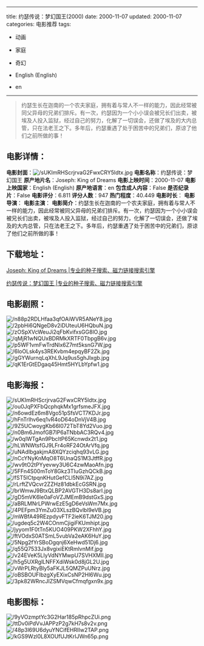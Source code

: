 
---
title: 约瑟传说：梦幻国王(2000)
date: 2000-11-07
updated: 2000-11-07
categories: 电影推荐
tags:
- 动画
- 家庭
- 奇幻

- English (English)
- en
---


> 约瑟生长在迦南的一个农夫家庭，拥有着与常人不一样的能力，因此经常被同父异母的兄弟们排斥。有一次，约瑟因为一个小小误会被兄长们出卖，被埃及人投入监狱，经过自己的努力，化解了一切误会，还做了埃及的大内总管，只在法老王之下。多年后，约瑟重遇了处于困苦中的兄弟们，原谅了他们之前所做的事！

## **电影详情**：

**电影封面**：<img src="https://image.tmdb.org/t/p/w200/sUKImRHScrjrvaG2FwxCRY5ldtx.jpg" alt="/sUKImRHScrjrvaG2FwxCRY5ldtx.jpg" title="/sUKImRHScrjrvaG2FwxCRY5ldtx.jpg">
**电影名称**：约瑟传说：梦幻国王
**原产地片名**：Joseph: King of Dreams
**电影上映时间**：2000-11-07
**电影上映国家**：English (English)
**原产地语言**：en
**包含成人内容**：False
**是否纪录片**：False
**电影评分**：6.811
**评分人数**：947
**热门程度**：40.449
**电影时长**：
**电影导演**：
**电影主演**：
**电影简介**：约瑟生长在迦南的一个农夫家庭，拥有着与常人不一样的能力，因此经常被同父异母的兄弟们排斥。有一次，约瑟因为一个小小误会被兄长们出卖，被埃及人投入监狱，经过自己的努力，化解了一切误会，还做了埃及的大内总管，只在法老王之下。多年后，约瑟重遇了处于困苦中的兄弟们，原谅了他们之前所做的事！

## **下载地址**：
[Joseph: King of Dreams |专业的种子搜索、磁力链接搜索引擎](https://movie.amd794.com:2083/?search=Joseph%3A%20King%20of%20Dreams&ordering=&mode=match_phrase&page_size=10&page=1)

[约瑟传说：梦幻国王 |专业的种子搜索、磁力链接搜索引擎](https://movie.amd794.com:2083/?search=%E7%BA%A6%E7%91%9F%E4%BC%A0%E8%AF%B4%EF%BC%9A%E6%A2%A6%E5%B9%BB%E5%9B%BD%E7%8E%8B&ordering=&mode=match_phrase&page_size=10&page=1)
 

## **电影剧照**：
<img src="https://image.tmdb.org/t/p/original/n88p2RDLHfaa3qfOAiWVR5ANeY8.jpg" alt="/n88p2RDLHfaa3qfOAiWVR5ANeY8.jpg" title="/n88p2RDLHfaa3qfOAiWVR5ANeY8.jpg"><img src="https://image.tmdb.org/t/p/original/2pbHi6QNgeD8v2iDUteuU6HQbuN.jpg" alt="/2pbHi6QNgeD8v2iDUteuU6HQbuN.jpg" title="/2pbHi6QNgeD8v2iDUteuU6HQbuN.jpg"><img src="https://image.tmdb.org/t/p/original/zOSpXVcWeuJi2qFbKvifxsGG8lO.jpg" alt="/zOSpXVcWeuJi2qFbKvifxsGG8lO.jpg" title="/zOSpXVcWeuJi2qFbKvifxsGG8lO.jpg"><img src="https://image.tmdb.org/t/p/original/qMjR1wNQUxBDRMkXRTF0TbpgB6v.jpg" alt="/qMjR1wNQUxBDRMkXRTF0TbpgB6v.jpg" title="/qMjR1wNQUxBDRMkXRTF0TbpgB6v.jpg"><img src="https://image.tmdb.org/t/p/original/p5WF1vmFwTrdNlx6Z7mt5ksnG7W.jpg" alt="/p5WF1vmFwTrdNlx6Z7mt5ksnG7W.jpg" title="/p5WF1vmFwTrdNlx6Z7mt5ksnG7W.jpg"><img src="https://image.tmdb.org/t/p/original/6loOLsk4ys3REKvbm4epqyBF2Zk.jpg" alt="/6loOLsk4ys3REKvbm4epqyBF2Zk.jpg" title="/6loOLsk4ys3REKvbm4epqyBF2Zk.jpg"><img src="https://image.tmdb.org/t/p/original/gGYWurnqLqXhL9Jq9us5ghJlxgb.jpg" alt="/gGYWurnqLqXhL9Jq9us5ghJlxgb.jpg" title="/gGYWurnqLqXhL9Jq9us5ghJlxgb.jpg"><img src="https://image.tmdb.org/t/p/original/qK1ErGtEDgaq45Hmt5HYLbYpfw1.jpg" alt="/qK1ErGtEDgaq45Hmt5HYLbYpfw1.jpg" title="/qK1ErGtEDgaq45Hmt5HYLbYpfw1.jpg">

## **电影海报**：
<img src="https://image.tmdb.org/t/p/original/sUKImRHScrjrvaG2FwxCRY5ldtx.jpg" alt="/sUKImRHScrjrvaG2FwxCRY5ldtx.jpg" title="/sUKImRHScrjrvaG2FwxCRY5ldtx.jpg"><img src="https://image.tmdb.org/t/p/original/ou0JqPXFbQcphqkMx1grfsmeJFX.jpg" alt="/ou0JqPXFbQcphqkMx1grfsmeJFX.jpg" title="/ou0JqPXFbQcphqkMx1grfsmeJFX.jpg"><img src="https://image.tmdb.org/t/p/original/n6owdEz6m8Vgo51pSfsVCT7KDJr.jpg" alt="/n6owdEz6m8Vgo51pSfsVCT7KDJr.jpg" title="/n6owdEz6m8Vgo51pSfsVCT7KDJr.jpg"><img src="https://image.tmdb.org/t/p/original/hFnTrIhv6eq1vR4oD64oDnVjV4B.jpg" alt="/hFnTrIhv6eq1vR4oD64oDnVjV4B.jpg" title="/hFnTrIhv6eq1vR4oD64oDnVjV4B.jpg"><img src="https://image.tmdb.org/t/p/original/9Z5UCwoygKb66I072TbT8Yd2Vuo.jpg" alt="/9Z5UCwoygKb66I072TbT8Yd2Vuo.jpg" title="/9Z5UCwoygKb66I072TbT8Yd2Vuo.jpg"><img src="https://image.tmdb.org/t/p/original/n0Bm6JmofGB7lP6aTNbbAC3RQv4.jpg" alt="/n0Bm6JmofGB7lP6aTNbbAC3RQv4.jpg" title="/n0Bm6JmofGB7lP6aTNbbAC3RQv4.jpg"><img src="https://image.tmdb.org/t/p/original/w0qIWTgAn9PbcltP65Kcnwdx2t1.jpg" alt="/w0qIWTgAn9PbcltP65Kcnwdx2t1.jpg" title="/w0qIWTgAn9PbcltP65Kcnwdx2t1.jpg"><img src="https://image.tmdb.org/t/p/original/hLWNWtsfGJ9LFr4oRF24OtArVfq.jpg" alt="/hLWNWtsfGJ9LFr4oRF24OtArVfq.jpg" title="/hLWNWtsfGJ9LFr4oRF24OtArVfq.jpg"><img src="https://image.tmdb.org/t/p/original/uNAdIbgakjmA8XQYzciqhq93vLG.jpg" alt="/uNAdIbgakjmA8XQYzciqhq93vLG.jpg" title="/uNAdIbgakjmA8XQYzciqhq93vLG.jpg"><img src="https://image.tmdb.org/t/p/original/nCcYNyKnMqO8T6UnaQS1M3JtffR.jpg" alt="/nCcYNyKnMqO8T6UnaQS1M3JtffR.jpg" title="/nCcYNyKnMqO8T6UnaQS1M3JtffR.jpg"><img src="https://image.tmdb.org/t/p/original/wv9tO2tPYyevwy3U6C4zwMaoAfn.jpg" alt="/wv9tO2tPYyevwy3U6C4zwMaoAfn.jpg" title="/wv9tO2tPYyevwy3U6C4zwMaoAfn.jpg"><img src="https://image.tmdb.org/t/p/original/5FFn4S00mToY8Gkz3TIuGzhQCkB.jpg" alt="/5FFn4S00mToY8Gkz3TIuGzhQCkB.jpg" title="/5FFn4S00mToY8Gkz3TIuGzhQCkB.jpg"><img src="https://image.tmdb.org/t/p/original/fST5ICtpqnKHutGefCLl5N9i7AZ.jpg" alt="/fST5ICtpqnKHutGefCLl5N9i7AZ.jpg" title="/fST5ICtpqnKHutGefCLl5N9i7AZ.jpg"><img src="https://image.tmdb.org/t/p/original/rLrftZVQcvr2ZZHz81dbkEcGSRN.jpg" alt="/rLrftZVQcvr2ZZHz81dbkEcGSRN.jpg" title="/rLrftZVQcvr2ZZHz81dbkEcGSRN.jpg"><img src="https://image.tmdb.org/t/p/original/brWmwJ9BtxQLBP2AVGTH3Ds8arI.jpg" alt="/brWmwJ9BtxQLBP2AVGTH3Ds8arI.jpg" title="/brWmwJ9BtxQLBP2AVGTH3Ds8arI.jpg"><img src="https://image.tmdb.org/t/p/original/gD5mVK6le0aFoVZJMEmB9dstGxS.jpg" alt="/gD5mVK6le0aFoVZJMEmB9dstGxS.jpg" title="/gD5mVK6le0aFoVZJMEmB9dstGxS.jpg"><img src="https://image.tmdb.org/t/p/original/aBRLMNrLPWrwEzE5gD6eVsWm7Mx.jpg" alt="/aBRLMNrLPWrwEzE5gD6eVsWm7Mx.jpg" title="/aBRLMNrLPWrwEzE5gD6eVsWm7Mx.jpg"><img src="https://image.tmdb.org/t/p/original/4PEFpm3YmZu03XLszBQvlbl9eVB.jpg" alt="/4PEFpm3YmZu03XLszBQvlbl9eVB.jpg" title="/4PEFpm3YmZu03XLszBQvlbl9eVB.jpg"><img src="https://image.tmdb.org/t/p/original/mWBfA49REzpdyvFTF2ieK6TJM20.jpg" alt="/mWBfA49REzpdyvFTF2ieK6TJM20.jpg" title="/mWBfA49REzpdyvFTF2ieK6TJM20.jpg"><img src="https://image.tmdb.org/t/p/original/ugdeq5c2W4COnmCjigiFKUmhipt.jpg" alt="/ugdeq5c2W4COnmCjigiFKUmhipt.jpg" title="/ugdeq5c2W4COnmCjigiFKUmhipt.jpg"><img src="https://image.tmdb.org/t/p/original/jyyom1F0tTn5KUO409PKW2XFhhY.jpg" alt="/jyyom1F0tTn5KUO409PKW2XFhhY.jpg" title="/jyyom1F0tTn5KUO409PKW2XFhhY.jpg"><img src="https://image.tmdb.org/t/p/original/ftVOdxS0ATSmL5vubVa2eAK6HuY.jpg" alt="/ftVOdxS0ATSmL5vubVa2eAK6HuY.jpg" title="/ftVOdxS0ATSmL5vubVa2eAK6HuY.jpg"><img src="https://image.tmdb.org/t/p/original/5Npg2fYrSBoDgqnj6XeHwd51Dj6.jpg" alt="/5Npg2fYrSBoDgqnj6XeHwd51Dj6.jpg" title="/5Npg2fYrSBoDgqnj6XeHwd51Dj6.jpg"><img src="https://image.tmdb.org/t/p/original/q55Q7533Jx8vgixiEKtRmlvnMif.jpg" alt="/q55Q7533Jx8vgixiEKtRmlvnMif.jpg" title="/q55Q7533Jx8vgixiEKtRmlvnMif.jpg"><img src="https://image.tmdb.org/t/p/original/v24EVeK5LIyVdNYMwpU7SVHXMIl.jpg" alt="/v24EVeK5LIyVdNYMwpU7SVHXMIl.jpg" title="/v24EVeK5LIyVdNYMwpU7SVHXMIl.jpg"><img src="https://image.tmdb.org/t/p/original/h5g5UXRglLNFFXdiWsk0d8jGL2U.jpg" alt="/h5g5UXRglLNFFXdiWsk0d8jGL2U.jpg" title="/h5g5UXRglLNFFXdiWsk0d8jGL2U.jpg"><img src="https://image.tmdb.org/t/p/original/vWrPLRtyBly5aFKJL5QMZPuUNrz.jpg" alt="/vWrPLRtyBly5aFKJL5QMZPuUNrz.jpg" title="/vWrPLRtyBly5aFKJL5QMZPuUNrz.jpg"><img src="https://image.tmdb.org/t/p/original/oBSBOUFIbzgXyEXixCsNP2Hl6Wu.jpg" alt="/oBSBOUFIbzgXyEXixCsNP2Hl6Wu.jpg" title="/oBSBOUFIbzgXyEXixCsNP2Hl6Wu.jpg"><img src="https://image.tmdb.org/t/p/original/3pk82WRncJIZSMVqwCfmqfgxn9x.jpg" alt="/3pk82WRncJIZSMVqwCfmqfgxn9x.jpg" title="/3pk82WRncJIZSMVqwCfmqfgxn9x.jpg">

## **电影图标**：
<img src="https://image.tmdb.org/t/p/original/9yVOzmptYc3G2Har185pRhpcZUi.png" alt="/9yVOzmptYc3G2Har185pRhpcZUi.png" title="/9yVOzmptYc3G2Har185pRhpcZUi.png"><img src="https://image.tmdb.org/t/p/original/ttDv0iPdVvJAPPzP2g7kH7s8v2v.png" alt="/ttDv0iPdVvJAPPzP2g7kH7s8v2v.png" title="/ttDv0iPdVvJAPPzP2g7kH7s8v2v.png"><img src="https://image.tmdb.org/t/p/original/48p3l69U6dyuYNCifEHRIIw2TAP.png" alt="/48p3l69U6dyuYNCifEHRIIw2TAP.png" title="/48p3l69U6dyuYNCifEHRIIw2TAP.png"><img src="https://image.tmdb.org/t/p/original/kGS9Wzl0L8XOUfUJtKrIJWn65p.png" alt="/kGS9Wzl0L8XOUfUJtKrIJWn65p.png" title="/kGS9Wzl0L8XOUfUJtKrIJWn65p.png">
